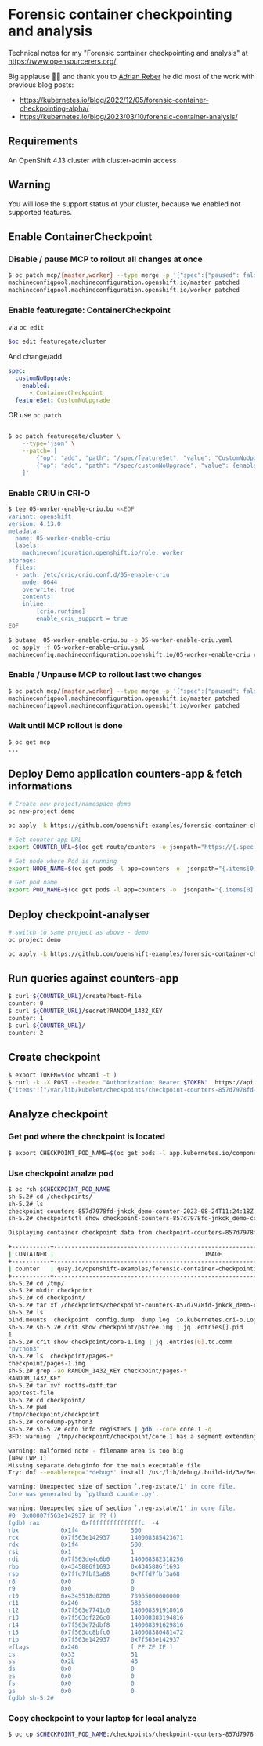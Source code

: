 # Forensic container checkpointing and analysis

Technical notes for my "Forensic container checkpointing and analysis" at
<https://www.opensourcerers.org/>

Big applause 👏🏻 and thank you to [Adrian Reber](https://github.com/adrianreber) he did most of the work with previous blog posts:
 * <https://kubernetes.io/blog/2022/12/05/forensic-container-checkpointing-alpha/>
 * <https://kubernetes.io/blog/2023/03/10/forensic-container-analysis/>




## Requirements

An OpenShift 4.13 cluster with cluster-admin access

## Warning

You will lose the support status of your cluster, because we enabled not supported features.


## Enable ContainerCheckpoint

### Disable / pause MCP to rollout all changes at once

```bash
$ oc patch mcp/{master,worker} --type merge -p '{"spec":{"paused": false}}'
machineconfigpool.machineconfiguration.openshift.io/master patched
machineconfigpool.machineconfiguration.openshift.io/worker patched

```

### Enable featuregate: ContainerCheckpoint

via `oc edit`
```bash
$oc edit featuregate/cluster
```

And change/add
```yaml
spec:
  customNoUpgrade:
    enabled:
  	  - ContainerCheckpoint
  featureSet: CustomNoUpgrade
```

OR use `oc patch`

```bash

$ oc patch featuregate/cluster \
	--type='json' \
	--patch='[
    	{"op": "add", "path": "/spec/featureSet", "value": "CustomNoUpgrade"},
    	{"op": "add", "path": "/spec/customNoUpgrade", "value": {enabled: [ContainerCheckpoint]}}
	]'


```

### Enable CRIU in CRI-O

```bash
$ tee 05-worker-enable-criu.bu <<EOF
variant: openshift
version: 4.13.0
metadata:
  name: 05-worker-enable-criu
  labels:
	machineconfiguration.openshift.io/role: worker
storage:
  files:
  - path: /etc/crio/crio.conf.d/05-enable-criu
	mode: 0644
	overwrite: true
	contents:
  	inline: |
    	[crio.runtime]
    	enable_criu_support = true
EOF

$ butane  05-worker-enable-criu.bu -o 05-worker-enable-criu.yaml
 oc apply -f 05-worker-enable-criu.yaml
machineconfig.machineconfiguration.openshift.io/05-worker-enable-criu created
```

### Enable / Unpause MCP to rollout last two changes


```bash
$ oc patch mcp/{master,worker} --type merge -p '{"spec":{"paused": false}}'
machineconfigpool.machineconfiguration.openshift.io/master patched
machineconfigpool.machineconfiguration.openshift.io/worker patched

```

### Wait until MCP rollout is done

```bash
$ oc get mcp
...
```

## Deploy Demo application counters-app & fetch informations


```bash
# Create new project/namespace demo
oc new-project demo

oc apply -k https://github.com/openshift-examples/forensic-container-checkpointing-and-analysis/counters-app

# Get counter-app URL
export COUNTER_URL=$(oc get route/counters -o jsonpath="https://{.spec.host}")

# Get node where Pod is running
export NODE_NAME=$(oc get pods -l app=counters -o  jsonpath="{.items[0].spec.nodeName}" )

# Get pod name
export POD_NAME=$(oc get pods -l app=counters -o  jsonpath="{.items[0].metadata.name}" )


```

## Deploy checkpoint-analyser

```bash
# switch to same project as above - demo
oc project demo

oc apply -k https://github.com/openshift-examples/forensic-container-checkpointing-and-analysis/checkpoint-analyser

```

## Run queries against counters-app

```bash
$ curl ${COUNTER_URL}/create?test-file
counter: 0
$ curl ${COUNTER_URL}/secret?RANDOM_1432_KEY
counter: 1
$ curl ${COUNTER_URL}/
counter: 2
```

## Create checkpoint


```bash
$ export TOKEN=$(oc whoami -t )
$ curl -k -X POST --header "Authorization: Bearer $TOKEN"  https://api.demo.openshift.pub:6443/api/v1/nodes/$NODE_NAME/proxy/checkpoint/demo/$POD_NAME/counter
{"items":["/var/lib/kubelet/checkpoints/checkpoint-counters-857d7978fd-jnkck_demo-counter-2023-08-24T11:24:18Z.tar"]}
```


## Analyze checkpoint

### Get pod where the checkpoint is located

```bash
$ export CHECKPOINT_POD_NAME=$(oc get pods -l app.kubernetes.io/component=checkpoint-analyser -o jsonpath="{.items[?(@.spec.nodeName=='${NODE_NAME}')].metadata.name}")
```

### Use checkpoint analze pod

```bash
$ oc rsh $CHECKPOINT_POD_NAME
sh-5.2# cd /checkpoints/
sh-5.2# ls
checkpoint-counters-857d7978fd-jnkck_demo-counter-2023-08-24T11:24:18Z.tar
sh-5.2# checkpointctl show checkpoint-counters-857d7978fd-jnkck_demo-counter-2023-08-24T11\:24\:18Z.tar

Displaying container checkpoint data from checkpoint-counters-857d7978fd-jnkck_demo-counter-2023-08-24T11:24:18Z.tar

+-----------+--------------------------------------------------------------------------------------------+--------------+---------+--------------------------------+--------+-------------+------------+-------------------+
| CONTAINER |                                           IMAGE                                            |      ID      | RUNTIME |            CREATED             | ENGINE |     IP      | CHKPT SIZE | ROOT FS DIFF SIZE |
+-----------+--------------------------------------------------------------------------------------------+--------------+---------+--------------------------------+--------+-------------+------------+-------------------+
| counter   | quay.io/openshift-examples/forensic-container-checkpointing-and-analysis/counters-app:main | b7fe1c786b7d | runc    | 2023-08-24T11:19:38.607090024Z | CRI-O  | 10.130.2.99 | 8.7 MiB    | 3.0 KiB           |
+-----------+--------------------------------------------------------------------------------------------+--------------+---------+--------------------------------+--------+-------------+------------+-------------------+
sh-5.2# cd /tmp/
sh-5.2# mkdir checkpoint
sh-5.2# cd checkpoint/
sh-5.2# tar xf /checkpoints/checkpoint-counters-857d7978fd-jnkck_demo-counter-2023-08-24T11\:24\:18Z.tar
sh-5.2# ls
bind.mounts  checkpoint  config.dump  dump.log	io.kubernetes.cri-o.LogPath  rootfs-diff.tar  spec.dump  stats-dump
sh-5.2# sh-5.2# crit show checkpoint/pstree.img | jq .entries[].pid
1
sh-5.2# crit show checkpoint/core-1.img | jq .entries[0].tc.comm
"python3"
sh-5.2# ls  checkpoint/pages-*
checkpoint/pages-1.img
sh-5.2# grep -ao RANDOM_1432_KEY checkpoint/pages-*
RANDOM_1432_KEY
sh-5.2# tar xvf rootfs-diff.tar
app/test-file
sh-5.2# cd checkpoint/
sh-5.2# pwd
/tmp/checkpoint/checkpoint
sh-5.2# coredump-python3
sh-5.2# sh-5.2# echo info registers | gdb --core core.1 -q
BFD: warning: /tmp/checkpoint/checkpoint/core.1 has a segment extending past end of file

warning: malformed note - filename area is too big
[New LWP 1]
Missing separate debuginfo for the main executable file
Try: dnf --enablerepo='*debug*' install /usr/lib/debug/.build-id/3e/6eae34c82de9e112e48289c49532ee80ab3929

warning: Unexpected size of section `.reg-xstate/1' in core file.
Core was generated by `python3 counter.py'.

warning: Unexpected size of section `.reg-xstate/1' in core file.
#0  0x00007f563e142937 in ?? ()
(gdb) rax            0xfffffffffffffffc  -4
rbx            0x1f4               500
rcx            0x7f563e142937      140008385423671
rdx            0x1f4               500
rsi            0x1                 1
rdi            0x7f563de4c6b0      140008382318256
rbp            0x4345886f1693      0x4345886f1693
rsp            0x7ffd7fbf3a68      0x7ffd7fbf3a68
r8             0x0                 0
r9             0x0                 0
r10            0x4345518d0200      73965000000000
r11            0x246               582
r12            0x7f563e7741c0      140008391918016
r13            0x7f563df226c0      140008383194816
r14            0x7f563e72dbf8      140008391629816
r15            0x7f563dc8bfc0      140008380481472
rip            0x7f563e142937      0x7f563e142937
eflags         0x246               [ PF ZF IF ]
cs             0x33                51
ss             0x2b                43
ds             0x0                 0
es             0x0                 0
fs             0x0                 0
gs             0x0                 0
(gdb) sh-5.2#

```

### Copy checkpoint to your laptop for local analyze

```bash
$ oc cp $CHECKPOINT_POD_NAME:/checkpoints/checkpoint-counters-857d7978fd-jnkck_demo-counter-2023-08-24T11\:24\:18Z.tar checkpoint-counters.tar
```
